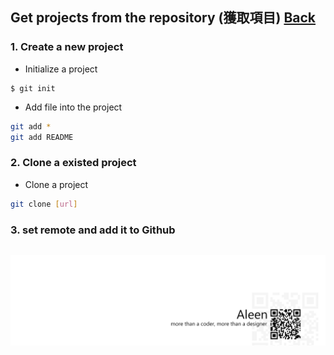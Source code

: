 ## Get projects from the repository (獲取項目)	[Back](./../git.md)

### 1. Create a new project
- Initialize a project

```git
$ git init
```

- Add file into the project

```bash
git add *
git add README
``` 

### 2. Clone a existed project
- Clone a project

```bash
git clone [url]
```

### 3. set remote and add it to Github

```bash

```

<a href="http://aleen42.github.io/" target="_blank" ><img src="./../../pic/tail.gif"></a>
